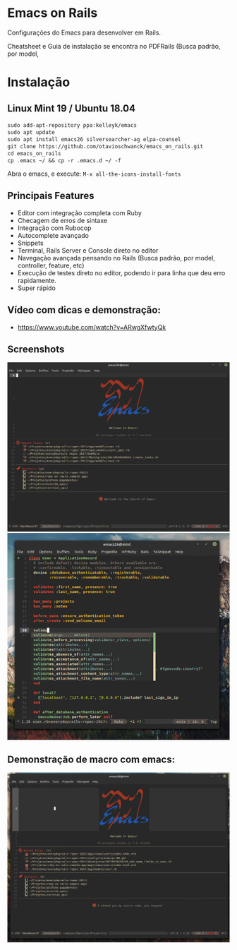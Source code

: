 # Emacs on Rails

Configurações do Emacs para desenvolver em Rails.

Cheatsheet e Guia de instalação se encontra no PDFRails (Busca padrão, por model, 

# Instalação

## Linux Mint 19 / Ubuntu 18.04

```
sudo add-apt-repository ppa:kelleyk/emacs
sudo apt update
sudo apt install emacs26 silversearcher-ag elpa-counsel
git clone https://github.com/otavioschwanck/emacs_on_rails.git
cd emacs_on_rails
cp .emacs ~/ && cp -r .emacs.d ~/ -f
```

Abra o emacs, e execute: `M-x all-the-icons-install-fonts`

## Principais Features

- Editor com integração completa com Ruby
- Checagem de erros de sintaxe
- Integração com Rubocop
- Autocomplete avançado
- Snippets
- Terminal, Rails Server e Console direto no editor
- Navegação avançada pensando no Rails (Busca padrão, por model, controller, feature, etc)
- Execução de testes direto no editor, podendo ir para linha que deu erro rapidamente.
- Super rápido

## Vídeo com dicas e demonstração:

- https://www.youtube.com/watch?v=ARwgXfwtyQk

## Screenshots

![screenshot](https://github.com/otavioschwanck/emacs_on_rails/blob/master/dashboard.png?raw=true)
![screenshot2](https://github.com/otavioschwanck/emacs_on_rails/blob/master/auto_complete.png?raw=true)

## Demonstração de macro com emacs:

![demonstration](https://github.com/otavioschwanck/emacs_on_rails/blob/master/macro%20example.gif?raw=true)

